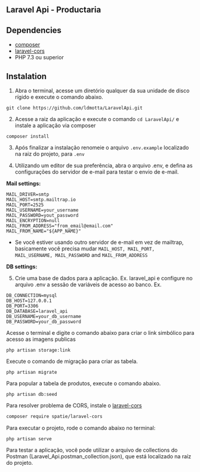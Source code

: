 ## Laravel Api - Productaria

## Dependencies

* [composer](https://getcomposer.org/)
* [laravel-cors](https://github.com/spatie/laravel-cors)
* PHP 7.3 ou superior

## Instalation

1. Abra o terminal, acesse um diretório qualquer da sua unidade de disco rígido e execute o comando abaixo.

```
git clone https://github.com/ldmotta/LaravelApi.git
```

2. Acesse a raiz da aplicação e execute o comando ```cd LaravelApi/``` e instale a aplicação via composer
```
composer install
```

3. Após finalizar a instalação renomeie o arquivo ```.env.example``` localizado na raiz do projeto, para ```.env```

4. Utilizando um editor de sua preferência, abra o arquivo .env, e defina as configurações do servidor de e-mail para testar o envio de e-mail.

**Mail settings:**

```
MAIL_DRIVER=smtp
MAIL_HOST=smtp.mailtrap.io
MAIL_PORT=2525
MAIL_USERNAME=your_username
MAIL_PASSWORD=yout_password
MAIL_ENCRYPTION=null
MAIL_FROM_ADDRESS="from_email@email.com"
MAIL_FROM_NAME="${APP_NAME}"
```
* Se você estiver usando outro servidor de e-mail em vez de mailtrap, basicamente você precisa mudar ```MAIL_HOST, MAIL_PORT, MAIL_USERNAME, MAIL_PASSWORD``` and ```MAIL_FROM_ADDRESS```

**DB settings:**

5. Crie uma base de dados para a aplicação. Ex. laravel_api e configure no arquivo .env a sessão de variáveis de acesso ao banco. Ex.

```
DB_CONNECTION=mysql
DB_HOST=127.0.0.1
DB_PORT=3306
DB_DATABASE=laravel_api
DB_USERNAME=your_db_username
DB_PASSWORD=your_db_password
```

Acesse o terminal e digite o comando abaixo para criar o link simbólico para acesso as imagens publicas
```
php artisan storage:link
```

Execute o comando de migração para criar as tabela.
```
php artisan migrate
```

Para popular a tabela de produtos, execute o comando abaixo.
```
php artisan db:seed
```

Para resolver problema de CORS, instale o [laravel-cors](https://github.com/spatie/laravel-cors)
```bash
composer require spatie/laravel-cors
```

Para executar o projeto, rode o comando abaixo no terminal:

```
php artisan serve
```

Para testar a aplicação, você pode utilizar o arquivo de collections do Postman (Laravel_Api.postman_collection.json), que está localizado na raíz do projeto.
